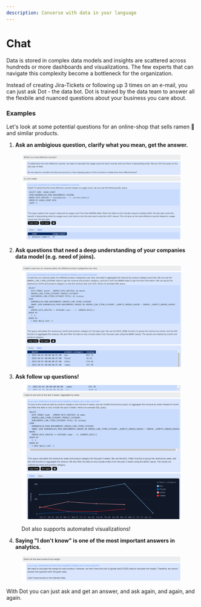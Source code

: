 ```yaml
---
description: Converse with data in your language
---
```


# Chat

Data is stored in complex data models and insights are scattered across hundreds or more dashboards and visualizations. The few experts that can navigate this complexity become a bottleneck for the organization.&#x20;

Instead of creating Jira-Tickets or following up 3 times on an e-mail, you can just ask Dot - the data bot. Dot is trained by the data team to answer all the flexbile and nuanced questions about your business you care about.&#x20;

### Examples

Let's look at some potential questions for an online-shop that sells ramen 🍜 and similar products.

1. **Ask an ambigious question, clarify what you mean, get the answer.**&#x20;

<figure><img src="../../.gitbook/assets/grafik (9).png" alt=""><figcaption></figcaption></figure>

2. **Ask questions that need a deep understanding of your companies data model (e.g. need of joins).**

<figure><img src="../../.gitbook/assets/grafik (13).png" alt=""><figcaption></figcaption></figure>

3. **Ask follow up questions!**

<figure><img src="../../.gitbook/assets/grafik (7).png" alt=""><figcaption><p>Dot also supports automated visualizations!</p></figcaption></figure>

4. **Saying "I don't know" is one of the most important answers in analytics.**

<figure><img src="../../.gitbook/assets/grafik (17).png" alt=""><figcaption></figcaption></figure>

With Dot you can just ask and get an answer, and ask again, and again, and again.





